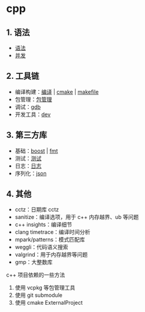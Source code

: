 # cpp

## 1. 语法

- [语法](.details/cpp-syntax.md)
- [并发](.details/cpp-concurrency.md)

## 2. 工具链

- 编译构建：[编译](.details/cpp-compilation.md) | [cmake](.details/cmake.md) | [makefile](.details/makefile.md)
- 包管理：[包管理](.details/package-manager.md)
- 调试：[gdb](.details/gdb.md)
- 开发工具：[dev](.details/dev.md)

## 3. 第三方库

- 基础：[boost](.details/boost.md) | [fmt](.details/fmt.md)
- 测试：[测试](.details/test.md)
- 日志：[日志](.details/log.md)
- 序列化：[json](.details/json.md)

## 4. 其他

- cctz：日期库 cctz
- sanitize：编译选项，用于 c++ 内存越界、ub 等问题
- c++ insights：编译细节
- clang timetrace：编译时间分析
- mpark/patterns：模式匹配库
- weggli：代码语义搜索
- valgrind：用于内存越界等问题
- gmp：大整数库

c++ 项目依赖的一些方法

1. 使用 vcpkg 等包管理工具
2. 使用 git submodule
3. 使用 cmake ExternalProject
